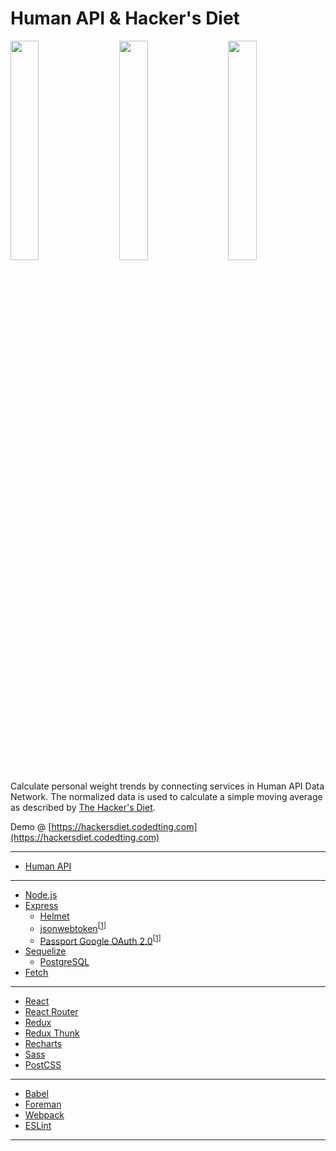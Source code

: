 # Human API & Hacker's Diet

<img src="https://cloud.githubusercontent.com/assets/394393/19215834/9b019b40-8d5d-11e6-80cc-abaa49a2eb75.png" width="30%"></img>
<img height="0" width="3%">
<img src="https://cloud.githubusercontent.com/assets/394393/19215890/11b50a6e-8d5f-11e6-955d-42089fe5cf92.png" width="30%"></img>
<img height="0" width="3%">
<img src="https://cloud.githubusercontent.com/assets/394393/19215837/9fd687ac-8d5d-11e6-803b-611682af6226.png" width="30%"></img>

Calculate personal weight trends by connecting services in Human API Data Network. The normalized data is used to calculate a simple moving average as described by [The Hacker's Diet](https://www.fourmilab.ch/hackdiet/).

Demo @ [https://hackersdiet.codedting.com](https://hackersdiet.codedting.com)

---
* [Human API](https://www.humanapi.co)

---
* [Node.js](https://nodejs.org/)
* [Express](https://expressjs.com/)
  - [Helmet](https://github.com/helmetjs/helmet)
  - [jsonwebtoken](https://github.com/auth0/node-jsonwebtoken)<sup>[[1](https://jwt.io/)]</sup>
  - [Passport Google OAuth 2.0](https://github.com/jaredhanson/passport-google-oauth2)<sup>[[1](http://passportjs.org/)]</sup>
* [Sequelize](http://docs.sequelizejs.com/)
  - [PostgreSQL](https://www.postgresql.org/)
* [Fetch](https://github.com/bitinn/node-fetch)

---
* [React](https://facebook.github.io/react/)  
* [React Router](https://github.com/ReactTraining/react-router)  
* [Redux](https://github.com/reactjs/redux)  
* [Redux Thunk](https://github.com/gaearon/redux-thunk)  
* [Recharts](http://recharts.org/)  
* [Sass](http://sass-lang.com/)  
* [PostCSS](https://github.com/postcss/postcss)

---
* [Babel](https://babeljs.io/)  
* [Foreman](https://github.com/strongloop/node-foreman)  
* [Webpack](https://webpack.github.io/)  
* [ESLint](http://eslint.org/)

---
